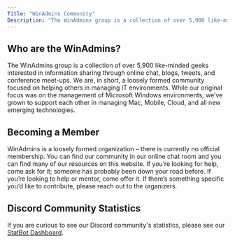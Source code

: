 ```yaml
---
Title: "WinAdmins Community"
Description: "The WinAdmins group is a collection of over 5,900 like-minded geeks interested in information sharing through online chat, blogs, tweets, and conference meet-ups."
---
```


## Who are the WinAdmins?

The WinAdmins group is a collection of over 5,900 like-minded geeks interested in information sharing through online chat, blogs, tweets, and conference meet-ups. We are, in short, a loosely formed community focused on helping others in managing IT environments. While our original focus was on the management of Microsoft Windows environments, we’ve grown to support each other in managing Mac, Mobile, Cloud, and all new emerging technologies.

## Becoming a Member

WinAdmins is a loosely formed organization – there is currently no official membership. You can find our community in our online chat room and you can find many of our resources on this website. If you’re looking for help, come ask for it; someone has probably been down your road before. If you’re looking to help or mentor, come offer it. If there’s something specific you’d like to contribute, please reach out to the organizers.

## Discord Community Statistics

If you are curious to see our Discord community's statistics, please see our [StatBot Dashboard](https://statbot.net/dashboard/618712310185197588).
